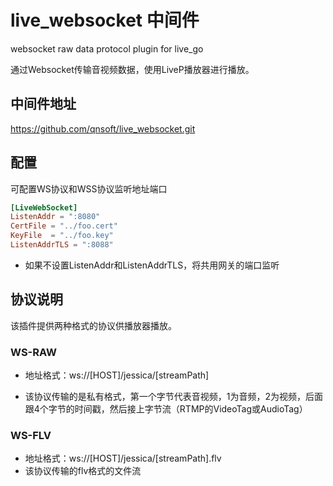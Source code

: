 # live_websocket 中间件
websocket raw data protocol plugin for live_go

通过Websocket传输音视频数据，使用LiveP播放器进行播放。

## 中间件地址

https://github.com/qnsoft/live_websocket.git

## 配置

可配置WS协议和WSS协议监听地址端口

```toml
[LiveWebSocket]
ListenAddr = ":8080"
CertFile = "../foo.cert"
KeyFile  = "../foo.key"
ListenAddrTLS = ":8088"
```

- 如果不设置ListenAddr和ListenAddrTLS，将共用网关的端口监听

## 协议说明

该插件提供两种格式的协议供播放器播放。

### WS-RAW

- 地址格式：ws://[HOST]/jessica/[streamPath]

- 该协议传输的是私有格式，第一个字节代表音视频，1为音频，2为视频，后面跟4个字节的时间戳，然后接上字节流（RTMP的VideoTag或AudioTag）

### WS-FLV

- 地址格式：ws://[HOST]/jessica/[streamPath].flv
- 该协议传输的flv格式的文件流
